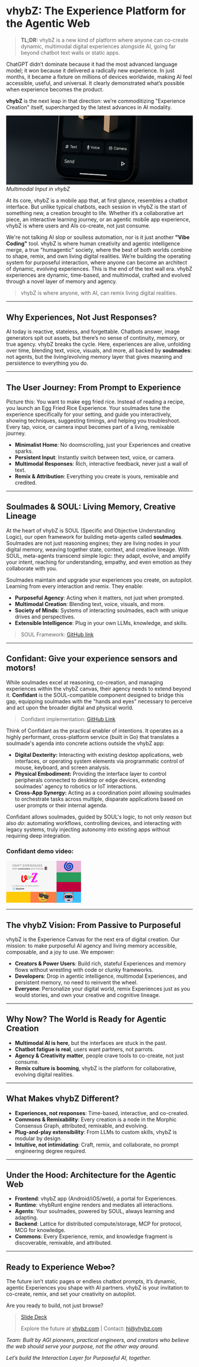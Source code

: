 # **vhybZ**: The Experience Platform for the Agentic Web

> **TL;DR:** vhybZ is a new kind of platform where anyone can co-create dynamic, multimodal digital experiences alongside AI, going far beyond chatbot text walls or static apps.

ChatGPT didn’t dominate because it had the most advanced language model; it won because it delivered a radically new experience. In just months, it became a fixture on millions of devices worldwide, making AI feel accessible, useful, and universal. It clearly demonstrated what’s possible when experience becomes the product.

**vhybZ** is the next leap in that direction: we’re commoditizing "Experience Creation" itself, supercharged by the latest advances in AI modality.

![Multimodal Input](./assets/multimodal.png)
*Multimodal Input in vhybZ*

At its core, vhybZ is a mobile app that, at first glance, resembles a chatbot interface. But unlike typical chatbots, each session in vhybZ is the start of something new, a creation brought to life. Whether it’s a collaborative art piece, an interactive learning journey, or an agentic mobile app experience, vhybZ is where users and AIs co-create, not just consume.

We're not talking AI slop or soulless automation, nor is it just another **"Vibe Coding"** tool. vhybZ is where human creativity and agentic intelligence merge, a true "humagentic" society, where the best of both worlds combine to shape, remix, and own living digital realities. We’re building the operating system for purposeful interaction, where anyone can become an architect of dynamic, evolving experiences. This is the end of the text wall era. vhybZ experiences are dynamic, time-based, and multimodal, crafted and evolved through a novel layer of memory and agency.

> vhybZ is where anyone, with AI, can remix living digital realities.

---

## Why Experiences, Not Just Responses?

AI today is reactive, stateless, and forgettable. Chatbots answer, image generators spit out assets, but there’s no sense of continuity, memory, or true agency. vhybZ breaks the cycle. Here, experiences are alive, unfolding over time, blending text, voice, visuals, and more, all backed by **soulmades**: not agents, but the living/evolving memory layer that gives meaning and persistence to everything you do.

---

## The User Journey: From Prompt to Experience

Picture this: You want to make egg fried rice. Instead of reading a recipe, you launch an Egg Fried Rice Experience. Your soulmades tune the experience specifically for your setting, and guide you interactively, showing techniques, suggesting timings, and helping you troubleshoot. Every tap, voice, or camera input becomes part of a living, remixable journey.

- **Minimalist Home**: No doomscrolling, just your Experiences and creative sparks.
- **Persistent Input**: Instantly switch between text, voice, or camera.
- **Multimodal Responses**: Rich, interactive feedback, never just a wall of text.
- **Remix & Attribution**: Everything you create is yours, remixable and credited.

---

## Soulmades & SOUL: Living Memory, Creative Lineage

At the heart of vhybZ is SOUL (Specific and Objective Understanding Logic), our open framework for building meta-agents called **soulmades**. Soulmades are not just reasoning engines; they are living nodes in your digital memory, weaving together state, context, and creative lineage. With SOUL, meta-agents transcend simple logic: they adapt, evolve, and amplify your intent, reaching for understanding, empathy, and even emotion as they collaborate with you.

Soulmades maintain and upgrade your experiences you create, on autopilot. Learning from every interaction and remix. They enable:
- **Purposeful Agency**: Acting when it matters, not just when prompted.
- **Multimodal Creation**: Blending text, voice, visuals, and more.
- **Society of Minds**: Systems of interacting soulmades, each with unique drives and perspectives.
- **Extensible Intelligence**: Plug in your own LLMs, knowledge, and skills.

> SOUL Framework: [GitHub link](https://github.com/vhybZApp/SOUL)

---

## Confidant: Give your experience sensors and motors!

While soulmades excel at reasoning, co-creation, and managing experiences within the vhybZ canvas, their agency needs to extend beyond it. **Confidant** is the SOUL-compatible component designed to bridge this gap, equipping soulmades with the "hands and eyes" necessary to perceive and act upon the broader digital and physical world.

> Confidant implementation: [GitHub Link](https://github.com/vhybZApp/confidant)

Think of Confidant as the practical enabler of intentions. It operates as a highly performant, cross-platform service (built in Go) that translates a soulmade's agenda into concrete actions outside the vhybZ app:

*   **Digital Dexterity:** Interacting with existing desktop applications, web interfaces, or operating system elements via programmatic control of mouse, keyboard, and screen analysis.
*   **Physical Embodiment:** Providing the interface layer to control peripherals connected to desktop or edge devices, extending soulmades' agency to robotics or IoT interactions.
*   **Cross-App Synergy:** Acting as a coordination point allowing soulmades to orchestrate tasks across multiple, disparate applications based on user prompts or their internal agenda.

Confidant allows soulmades, guided by SOUL's logic, to not only *reason* but also *do*: automating workflows, controlling devices, and interacting with legacy systems, truly injecting autonomy into existing apps without requiring deep integration.

### Confidant demo video:

<a href="https://www.youtube.com/watch?v=L9KwGNzy2PQ" rel="nofollow">
  <img src="./assets/cover.png" alt="Confidant Demo" style="max-width: 40%;">
</a>

---

## The vhybZ Vision: From Passive to Purposeful

vhybZ is the Experience Canvas for the next era of digital creation. Our mission: to make purposeful AI agency and living memory accessible, composable, and a joy to use. We empower:
- **Creators & Power Users**: Build rich, stateful Experiences and memory flows without wrestling with code or clunky frameworks.
- **Developers**: Drop in agentic intelligence, multimodal Experiences, and persistent memory, no need to reinvent the wheel.
- **Everyone**: Personalize your digital world, remix Experiences just as you would stories, and own your creative and cognitive lineage.

---

## Why Now? The World is Ready for Agentic Creation

- **Multimodal AI is here**, but the interfaces are stuck in the past.
- **Chatbot fatigue is real**, users want partners, not parrots.
- **Agency & Creativity matter**, people crave tools to co-create, not just consume.
- **Remix culture is booming**, vhybZ is the platform for collaborative, evolving digital realities.

---

## What Makes vhybZ Different?

- **Experiences, not responses**: Time-based, interactive, and co-created.
- **Commons & Remixability**: Every creation is a node in the Morphic Consensus Graph, attributed, remixable, and evolving.
- **Plug-and-play extensibility**: From LLMs to custom skills, vhybZ is modular by design.
- **Intuitive, not intimidating**: Craft, remix, and collaborate, no prompt engineering degree required.

---

## Under the Hood: Architecture for the Agentic Web

- **Frontend**: vhybZ app (Android/iOS/web), a portal for Experiences.
- **Runtime**: vhybRunt engine renders and mediates all interactions.
- **Agents**: Your soulmades, powered by SOUL, always learning and adapting.
- **Backend**: Lattice for distributed compute/storage, MCP for protocol, MCG for knowledge.
- **Commons**: Every Experience, remix, and knowledge fragment is discoverable, remixable, and attributed.

---

## Ready to Experience Web∞?

The future isn’t static pages or endless chatbot prompts, it’s dynamic, agentic Experiences you shape with AI partners. vhybZ is your invitation to co-create, remix, and set your creativity on autopilot.

Are you ready to build, not just browse?

> [Slide Deck](https://docs.google.com/presentation/d/1p1c9kmE_RnRwzP9QSpuyXlgHcrVJuRWm2eA_dYIztqU/edit?usp=sharing)
>
> Explore the future at [vhybz.com](https://vhybz.com) | Contact: hi@vhybz.com

*Team: Built by AGI pioneers, practical engineers, and creators who believe the web should serve your purpose, not the other way around.*

*Let’s build the Interaction Layer for Purposeful AI, together.*
